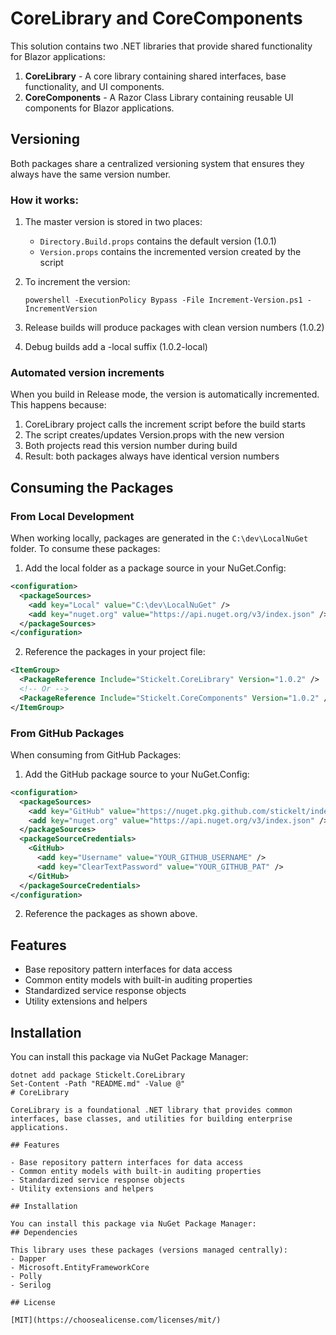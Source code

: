 # CoreLibrary and CoreComponents

This solution contains two .NET libraries that provide shared functionality for Blazor applications:

1. **CoreLibrary** - A core library containing shared interfaces, base functionality, and UI components.
2. **CoreComponents** - A Razor Class Library containing reusable UI components for Blazor applications.

## Versioning

Both packages share a centralized versioning system that ensures they always have the same version number.

### How it works:

1. The master version is stored in two places:
   - `Directory.Build.props` contains the default version (1.0.1)
   - `Version.props` contains the incremented version created by the script

2. To increment the version:
   ```
   powershell -ExecutionPolicy Bypass -File Increment-Version.ps1 -IncrementVersion
   ```

3. Release builds will produce packages with clean version numbers (1.0.2)

4. Debug builds add a -local suffix (1.0.2-local)

### Automated version increments

When you build in Release mode, the version is automatically incremented. This happens because:

1. CoreLibrary project calls the increment script before the build starts
2. The script creates/updates Version.props with the new version
3. Both projects read this version number during build
4. Result: both packages always have identical version numbers

## Consuming the Packages

### From Local Development

When working locally, packages are generated in the `C:\dev\LocalNuGet` folder. To consume these packages:

1. Add the local folder as a package source in your NuGet.Config:

```xml
<configuration>
  <packageSources>
    <add key="Local" value="C:\dev\LocalNuGet" />
    <add key="nuget.org" value="https://api.nuget.org/v3/index.json" />
  </packageSources>
</configuration>
```

2. Reference the packages in your project file:

```xml
<ItemGroup>
  <PackageReference Include="Stickelt.CoreLibrary" Version="1.0.2" />
  <!-- Or -->
  <PackageReference Include="Stickelt.CoreComponents" Version="1.0.2" />
</ItemGroup>
```

### From GitHub Packages

When consuming from GitHub Packages:

1. Add the GitHub package source to your NuGet.Config:

```xml
<configuration>
  <packageSources>
    <add key="GitHub" value="https://nuget.pkg.github.com/stickelt/index.json" />
    <add key="nuget.org" value="https://api.nuget.org/v3/index.json" />
  </packageSources>
  <packageSourceCredentials>
    <GitHub>
      <add key="Username" value="YOUR_GITHUB_USERNAME" />
      <add key="ClearTextPassword" value="YOUR_GITHUB_PAT" />
    </GitHub>
  </packageSourceCredentials>
</configuration>
```

2. Reference the packages as shown above.

## Features

- Base repository pattern interfaces for data access
- Common entity models with built-in auditing properties
- Standardized service response objects
- Utility extensions and helpers

## Installation

You can install this package via NuGet Package Manager:

```shell
dotnet add package Stickelt.CoreLibrary
Set-Content -Path "README.md" -Value @"
# CoreLibrary

CoreLibrary is a foundational .NET library that provides common interfaces, base classes, and utilities for building enterprise applications.

## Features

- Base repository pattern interfaces for data access
- Common entity models with built-in auditing properties
- Standardized service response objects
- Utility extensions and helpers

## Installation

You can install this package via NuGet Package Manager:
## Dependencies

This library uses these packages (versions managed centrally):
- Dapper
- Microsoft.EntityFrameworkCore
- Polly
- Serilog

## License

[MIT](https://choosealicense.com/licenses/mit/)
